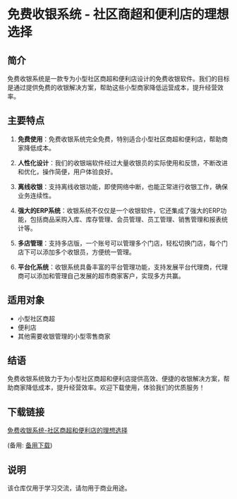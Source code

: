 # 免费收银系统 - 社区商超和便利店的理想选择

## 简介

免费收银系统是一款专为小型社区商超和便利店设计的免费收银软件。我们的目标是通过提供免费的收银解决方案，帮助这些小型商家降低运营成本，提升经营效率。

## 主要特点

1. **免费使用**：免费收银系统完全免费，特别适合小型社区商超和便利店，帮助商家降低成本。

2. **人性化设计**：我们的收银端软件经过大量收银员的实际使用和反馈，不断改进和优化，操作简便，用户体验良好。

3. **离线收银**：支持离线收银功能，即使网络中断，也能正常进行收银工作，确保业务连续性。

4. **强大的ERP系统**：收银系统不仅仅是一个收银软件，它还集成了强大的ERP功能，包括商品采购入库、库存管理、会员管理、员工管理、销售管理和报表统计等。

5. **多店管理**：支持多店版，一个账号可以管理多个门店，轻松切换门店，每个门店下可以添加多个收银员，方便统一管理。

6. **平台化系统**：收银系统具备丰富的平台管理功能，支持发展平台代理商，代理商可以添加和管理自己发展的超市商家客户，实现多方共赢。

## 适用对象

- 小型社区商超
- 便利店
- 其他需要收银管理的小型零售商家

## 结语

免费收银系统致力于为小型社区商超和便利店提供高效、便捷的收银解决方案，帮助商家降低成本，提升经营效率。欢迎下载使用，体验我们的优质服务！

## 下载链接
[免费收银系统-社区商超和便利店的理想选择](https://pan.quark.cn/s/c3b2876483a4) 

(备用: [备用下载](https://pan.baidu.com/s/1ZdM7UWTcN6txJEkupxZnKg?pwd=1234))

## 说明

该仓库仅用于学习交流，请勿用于商业用途。
